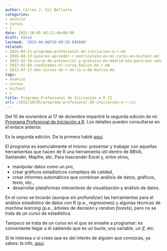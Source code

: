 ```yaml
---
author: Carlos J. Gil Bellosta
categories:
- anuncio
- cursos
- r
date: 2015-10-05 08:13:46+00:00
draft: false
lastmod: '2025-04-06T19:09:59.045089'
related:
- 2015-04-21-programa-profesional-de-iniciacion-a-r.md
- 2016-04-13-quieres-aprender-r-matriculate-en-mi-curso-en-kschool.md
- 2015-02-16-curso-de-presencial-y-gratuito-en-madrid-mio-para-mas-senas.md
- 2013-02-04-reeditamos-el-curso-basico-de-r.md
- 2012-07-17-dos-cursos-de-r-en-la-u-de-murcia.md
tags:
- anuncio
- cursos
- kschool
- r
title: Programa Profesional de Iniciación a R II
url: /2015/10/05/programa-profesional-de-iniciacion-a-r-ii/
---
```


Del 10 de noviembre al 17 de diciembre impartiré la segunda edición de mi [Programa Profesional de Iniciación a R](http://kschool.com/cursos/programa-profesional-de-iniciacion-r/). Los detalles pueden consultarse en el enlace anterior.

Es la segunda edición. De la primera hablé [aquí](https://datanalytics.com/2015/04/21/programa-profesional-de-iniciacion-a-r/).

El programa es esencialmente el mismo: presentar y trabajar con aquellas herramientas que hacen de R una herramienta útil dentro de BBVA, Santander, Mapfre, etc. Para trascender Excel y, entre otros,

* manipular datos como un _pro_,
* crear gráficos estadísticos complejos de calidad,
* crear informes automáticos que combinan análisis de datos, gráficos, texto, etc.,
* desarrollar plataformas interactivas de visualización y análisis de datos.

En el curso se tocarán (aunque sin profundizar) las herramientas para el análisis estadístico de datos con R (p.e., regresiones) y algunas técnicas de _machine learning_ (p.e., árboles de decisión y _random forests_), pero no se trata de un curso de estadística.

Tampoco se trata de un curso en el que se enseñe a programar: es conveniente llegar a él sabiendo que es un bucle, una variable, un _if_, etc.

Si te interesa o si crees que es del interés de alguien que conozcas, ya sabes: la info, [aquí](http://kschool.com/cursos/programa-profesional-de-iniciacion-r/).